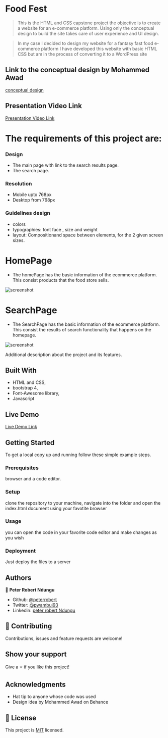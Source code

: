 # Food Fest

> This is the HTML and CSS capstone project the objective is to create a website for an e-commerce platform. Using only the conceptual design to build the site takes care of user experience and UI design.

> In my case I decided to design my website for a fantasy fast food e-commerce platform
> I have developed this website with basic HTML CSS but am in the process of converting it to a WordPress site

## Link to the conceptual design by Mohammed Awad

[ conceptual design ](https://www.behance.net/gallery/24796463/ZATTIX)

## Presentation Video Link

[ Presentation Video Link ](https://www.loom.com/share/2ab6561f7c064d2d8365d817883a611b)

# The requirements of this project are:

### Design

- The main page with link to the search results page.
- The search page.

### Resolution

- Mobile upto 768px
- Desktop from 768px

### Guidelines design

- colors
- typographies: font face , size  and weight
- layout: Compositionand space between elements, for the 2 given screen sizes.


# HomePage

- The homePage has the basic information of the ecommerce platform. This consist products that the food store sells.

![screenshot](screenshot-1.png)

# SearchPage

- The SearchPage has the basic information of the ecommerce platform. This consist the results of search functionality that happens on the homepage.

![screenshot](screenshot-2.png)

Additional description about the project and its features.

## Built With

- HTML and CSS,
- bootstrap 4,
- Font-Awesome library,
- Javascript



## Live Demo

[Live Demo Link](https://rawcdn.githack.com/peterrobert/food-fest/dfd4a3e1f6033b128d31db5e3a2ff3691c94522b/index.html)


## Getting Started

To get a local copy up and running follow these simple example steps.

### Prerequisites

browser and a code editor.

### Setup

clone the repository to your machine, navigate into the folder and open the index.html document using your favotite browser


### Usage

you can open the code in your favorite code editor and make changes as you wish

### Deployment

Just deploy the files to a server

## Authors

👤 **Peter Robert Ndungu**

- Github: [@peterrobert](https://github.com/peterrobert)
- Twitter: [@pwambui93](https://twitter.com/Ptahwambui93)
- Linkedin: [peter robert Ndungu](https://www.linkedin.com/in/peter-rob-ndungu/)

## 🤝 Contributing

Contributions, issues and feature requests are welcome!

## Show your support

Give a ⭐️ if you like this project!

## Acknowledgments

- Hat tip to anyone whose code was used
- Design idea by Mohammed Awad on Behance


## 📝 License

This project is [MIT](lic.url) licensed.
